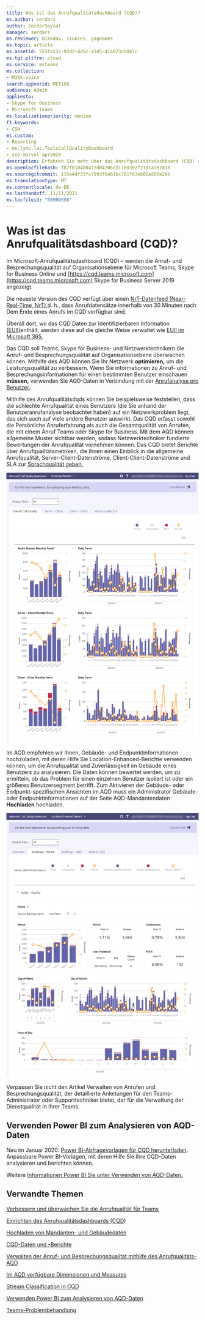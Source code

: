 ```yaml
---
title: Was ist das Anrufqualitätsdashboard (CQD)?
ms.author: serdars
author: SerdarSoysal
manager: serdars
ms.reviewer: mikedav, siunies, gageames
ms.topic: article
ms.assetid: 553fa13c-92d2-4d5c-a3d5-41a073cb047c
ms.tgt.pltfrm: cloud
ms.service: msteams
ms.collection:
- M365-voice
search.appverid: MET150
audience: Admin
appliesto:
- Skype for Business
- Microsoft Teams
ms.localizationpriority: medium
f1.keywords:
- CSH
ms.custom:
- Reporting
- ms.lync.lac.ToolsCallQualityDashboard
- seo-marvel-apr2020
description: Erfahren Sie mehr über das Anrufqualitätsdashboard (CQD) und wie Es wird verwendet, um Berichte zur Besprechungs- und Anrufqualität in Microsoft Teams.
ms.openlocfilehash: f87f8184b0417d04206d31780392f21dca387d10
ms.sourcegitcommit: 115e44f33fc7993f6eb1bc781f83eb02a506e29b
ms.translationtype: MT
ms.contentlocale: de-DE
ms.lasthandoff: 11/11/2021
ms.locfileid: "60909556"
---
```

# <a name="what-is-call-quality-dashboard-cqd"></a>Was ist das Anrufqualitätsdashboard (CQD)?

Im Microsoft-Anrufqualitätsdashboard (CQD) – werden die Anruf- und Besprechungsqualität auf Organisationsebene für Microsoft Teams, Skype for Business Online und [https://cqd.teams.microsoft.com](https://cqd.teams.microsoft.com) Skype for Business Server 2019 angezeigt.  

  
Die neueste Version des CQD verfügt über einen [NrT-Datenfeed (Near-Real-Time, NrT),](CQD-data-and-reports.md)d. h., dass Anrufdatensätze innerhalb von 30 Minuten nach Dem Ende eines Anrufs im CQD verfügbar sind.

Überall dort, wo das CQD Daten zur Identifizierbaren Information [(EUII)](CQD-data-and-reports.md#euii-data)enthält, werden diese auf die gleiche Weise verwaltet wie [EUII im Microsoft 365.](/office365/Enterprise/office-365-data-retention-deletion-and-destruction-overview)

Das CQD soll Teams, Skype for Business- und Netzwerktechnikern die Anruf- und Besprechungsqualität auf Organisationsebene überwachen können. Mithilfe des AQD können Sie Ihr Netzwerk **optimieren,** um die Leistungsqualität zu verbessern. Wenn Sie informationen zu Anruf- und Besprechungsinformationen für einen bestimmten Benutzer einschauen **müssen,** verwenden Sie AQD-Daten in Verbindung mit der [Anrufanalyse pro Benutzer.](use-call-analytics-to-troubleshoot-poor-call-quality.md)

Mithilfe des Anrufqualitätsdqds können Sie beispielsweise feststellen, dass die schlechte Anrufqualität eines Benutzers (die Sie anhand der Benutzeranrufanalyse beobachtet haben) auf ein Netzwerkproblem liegt, das sich auch auf viele andere Benutzer auswirkt. Das CQD erfasst sowohl die Persönliche Anruferfahrung als auch die Gesamtqualität von Anrufen, die mit einem Anruf Teams oder Skype for Business. Mit dem AQD können allgemeine Muster sichtbar werden, sodass Netzwerktechniker fundierte Bewertungen der Anrufqualität vornehmen können. Das CQD bietet Berichte über Anrufqualitätsmetriken, die Ihnen einen Einblick in die allgemeine Anrufqualität, Server-Client-Datenströme, Client-Client-Datenströme und SLA zur [Sprachqualität geben.](https://go.microsoft.com/fwlink/p/?linkid=846252) 
  
![Screenshot des Anrufqualitätsdashboards](media/teams-difference-between-call-analytics-and-call-quality-dashboard-image3.png)

Im AQD empfehlen wir Ihnen, Gebäude- und Endpunktinformationen hochzuladen, mit deren Hilfe Sie Location-Enhanced-Berichte verwenden können, um die Anrufqualität und Zuverlässigkeit im Gebäude eines Benutzers zu analysieren. Die Daten können bewertet werden, um zu ermitteln, ob das Problem für einen einzelnen Benutzer isoliert ist oder ein größeres Benutzersegment betrifft. Zum Aktivieren der Gebäude- oder Endpunkt-spezifischen Ansichten [](CQD-upload-tenant-building-data.md) im AQD muss ein Administrator Gebäude- oder Endpunktinformationen auf der Seite AQD-Mandantendaten **Hochladen** hochladen.

![Screenshot des Anrufqualitätsdashboards für Location-Enhanced Berichte](media/teams-difference-between-call-analytics-and-call-quality-dashboard-image4.png)

Verpassen Sie nicht [](quality-of-experience-review-guide.md) den Artikel Verwalten von Anrufen und Besprechungsqualität, der detaillierte Anleitungen für den Teams-Administrator oder Supporttechniker bietet, der für die Verwaltung der Dienstqualität in Ihrer Teams.


## <a name="use-power-bi-to-analyze-cqd-data"></a>Verwenden Power BI zum Analysieren von AQD-Daten

Neu im Januar 2020: [Power BI-Abfragevorlagen für CQD herunterladen](https://github.com/MicrosoftDocs/OfficeDocs-SkypeForBusiness/blob/live/Teams/downloads/CQD-Power-BI-query-templates.zip?raw=true). Anpassbare Power BI-Vorlagen, mit deren Hilfe Sie Ihre CQD-Daten analysieren und berichten können.

Weitere [Informationen Power BI Sie unter Verwenden von AQD-Daten.](CQD-Power-BI-query-templates.md)



## <a name="related-topics"></a>Verwandte Themen

[Verbessern und überwachen Sie die Anrufqualität für Teams](monitor-call-quality-qos.md)

[Einrichten des Anrufqualitätsdashboards (CQD)](turning-on-and-using-call-quality-dashboard.md)

[Hochladen von Mandanten- und Gebäudedaten](CQD-upload-tenant-building-data.md)

[CQD-Daten und -Berichte](CQD-data-and-reports.md)

[Verwalten der Anruf- und Besprechungsqualität mithilfe des Anrufqualitäts-AQD](quality-of-experience-review-guide.md)

[Im AQD verfügbare Dimensionen und Measures](dimensions-and-measures-available-in-call-quality-dashboard.md)

[Stream Classification in CQD](stream-classification-in-call-quality-dashboard.md)

[Verwenden Power BI zum Analysieren von AQD-Daten](CQD-Power-BI-query-templates.md)


[Teams-Problembehandlung](/MicrosoftTeams/troubleshoot/teams)
